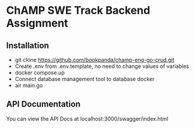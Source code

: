 # ChAMP SWE Track Backend Assignment

## Installation
- git clone https://github.com/bookpanda/champ-eng-go-crud.git
- Create .env from .env.template, no need to change values of variables
- docker compose up
- Connect database management tool to database docker
- air main.go

## API Documentation
You can view the API Docs at localhost:3000/swagger/index.html
